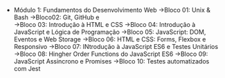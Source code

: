- Módulo 1: Fundamentos do Desenvolvimento Web
->Bloco 01: Unix & Bash 
->Bloco02: Git, GitHub e  
->Bloco 03: Introdução à HTML e CSS
->Bloco 04: Introdução à JavaScript e Lógica de Programação 
->Bloco 05: JavaScript: DOM, Eventos e Web Storage
->Bloco 06: HTML e CSS: Forms, Flexbox e Responsivo
->Bloco 07: INtrodução à JavaScript ES6 e Testes Unitários
->Bloco 08: Hingher Order Functions do JavaScript ES6
->Bloco 09: JavaScript Assincrono e Promises
->Bloco 10: Testes automatizados com Jest
